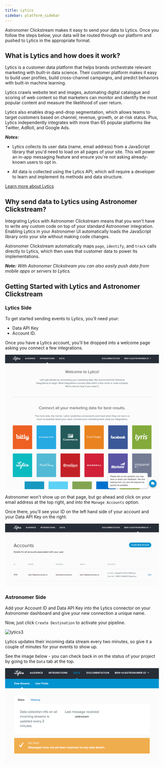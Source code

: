 ```yaml
---
title: Lytics
sidebar: platform_sidebar
---
```

Astronomer Clickstream makes it easy to send your data to Lytics. Once you follow the steps below, your data will be routed through our platform and pushed to Lytics in the appropriate format.

## What is Lytics and how does it work?

Lytics is a customer data platform that helps brands orchestrate relevant marketing with built-in data science. Their customer platform makes it easy to build user profiles, build cross-channel campaigns, and predict behaviors with built-in machine learning.

Lytics crawls website text and images, automating digital catalogue and scoring of web content so that marketers can monitor and identify the most popular content and measure the likelihood of user return.

Lytics also enables drag-and-drop segmentation, which allows teams to target customers based on channel, revenue, growth, or at-risk status. Plus, Lytics independently integrates with more than 65 popular platforms like Twitter, AdRoll, and Google Ads.

***Notes:***

- Lytics collects its user data (name, email address) from a JavaScript library that you'd need to load on all pages of your site. This will power an in-app messaging feature and ensure you're not asking already-known users to opt in.

- All data is collected using the Lytics API, which will require a developer to learn and implement its methods and data structure.

[Learn more about Lytics](https://www.getlytics.com/)

## Why send data to Lytics using Astronomer Clickstream?

Integrating Lytics with Astronomer Clickstream means that you won't have to write any custom code on top of your standard Astronomer integration. Enabling Lytics in your Astronomer UI automatically loads the JavaScript library onto your site without making code changes.

Astronomer Clickstream automatically maps `page`, `identify`, and `track` calls directly to Lytics, which then uses that customer data to power its implementations.

***Note:** With Astronomer Clickstream you can also easily push data from mobile apps or servers to Lytics.*

## Getting Started with Lytics and Astronomer Clickstream

### Lytics Side

To get started sending events to Lytics, you'll need your:

- Data API Key
- Account ID.

Once you have a Lytics account, you'll be dropped into a welcome page asking you connect a few integrations.

![lytics1](../../../images/lytics1.png)

Astronomer won't show up on that page, but go ahead and click on your email address at the top right, and into the `Manage Accounts` option.

Once there, you'll see your ID on the left hand side of your account and your Data API Key on the right.

![lytics2](../../../images/lytics2.png)

### Astronomer Side

Add your Account ID and Data API Key into the Lytics connector on your Astronomer dashboard and give your new connection a unique name.

Now, just click `Create Destination` to activate your pipeline.

![lytics3](../../../images/lytics3.gif)

Lytics updates their incoming data stream every two minutes, so give it a couple of minutes for your events to show up.

See the image below - you can check back in on the status of your project by going to the `Data` tab at the top.

![lytics4](../../../images/lytics4.png)

